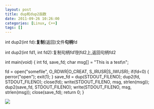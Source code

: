 ```yaml
---
layout: post
title: dup和dup2函数
date: 2011-09-26 10:26:00
categories: [Linux, C++]
tags: []
---
```

int dup2(int fd):**复制**(返回)文件**句柄**fd

int dup2(int fd1, int fd2):复制句柄fd1到fd2上,返回句柄fd2


int main(void)
{
int fd, save_fd;
char msg[] = "This is a test\n";

fd = open("somefile", O_RDWR|O_CREAT, S_IRUSR|S_IWUSR);
if(fd<0) {
perror("open");
exit(1);
}
save_fd = dup(STDOUT_FILENO);
dup2(fd, STDOUT_FILENO);
close(fd);
write(STDOUT_FILENO, msg, strlen(msg));
dup2(save_fd, STDOUT_FILENO);
write(STDOUT_FILENO, msg, strlen(msg));
close(save_fd);
return 0;
}

![](http://img.ph.126.net/9P5q4kaNACcCfxCnL11_CA==/22236523177108247.jpg)

